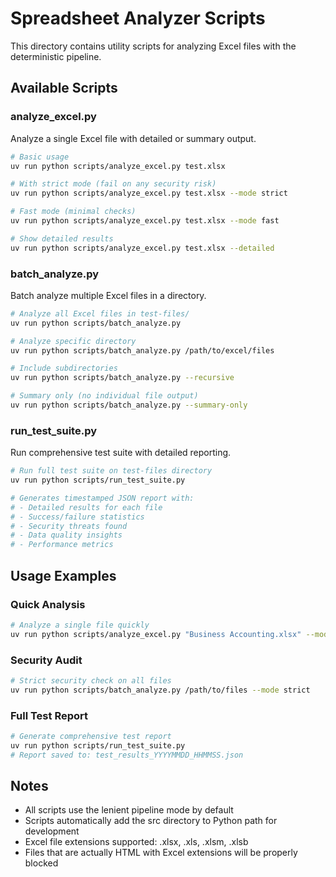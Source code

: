 # Spreadsheet Analyzer Scripts

This directory contains utility scripts for analyzing Excel files with the deterministic pipeline.

## Available Scripts

### analyze_excel.py

Analyze a single Excel file with detailed or summary output.

```bash
# Basic usage
uv run python scripts/analyze_excel.py test.xlsx

# With strict mode (fail on any security risk)
uv run python scripts/analyze_excel.py test.xlsx --mode strict

# Fast mode (minimal checks)
uv run python scripts/analyze_excel.py test.xlsx --mode fast

# Show detailed results
uv run python scripts/analyze_excel.py test.xlsx --detailed
```

### batch_analyze.py

Batch analyze multiple Excel files in a directory.

```bash
# Analyze all Excel files in test-files/
uv run python scripts/batch_analyze.py

# Analyze specific directory
uv run python scripts/batch_analyze.py /path/to/excel/files

# Include subdirectories
uv run python scripts/batch_analyze.py --recursive

# Summary only (no individual file output)
uv run python scripts/batch_analyze.py --summary-only
```

### run_test_suite.py

Run comprehensive test suite with detailed reporting.

```bash
# Run full test suite on test-files directory
uv run python scripts/run_test_suite.py

# Generates timestamped JSON report with:
# - Detailed results for each file
# - Success/failure statistics
# - Security threats found
# - Data quality insights
# - Performance metrics
```

## Usage Examples

### Quick Analysis

```bash
# Analyze a single file quickly
uv run python scripts/analyze_excel.py "Business Accounting.xlsx" --mode fast
```

### Security Audit

```bash
# Strict security check on all files
uv run python scripts/batch_analyze.py /path/to/files --mode strict
```

### Full Test Report

```bash
# Generate comprehensive test report
uv run python scripts/run_test_suite.py
# Report saved to: test_results_YYYYMMDD_HHMMSS.json
```

## Notes

- All scripts use the lenient pipeline mode by default
- Scripts automatically add the src directory to Python path for development
- Excel file extensions supported: .xlsx, .xls, .xlsm, .xlsb
- Files that are actually HTML with Excel extensions will be properly blocked
